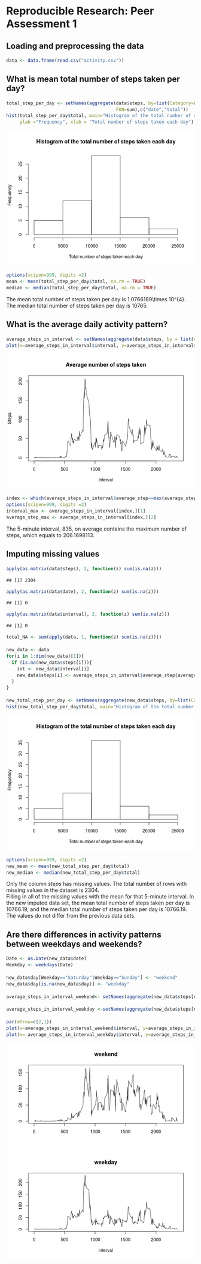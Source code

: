 # Reproducible Research: Peer Assessment 1


## Loading and preprocessing the data

```r
data <- data.frame(read.csv("activity.csv"))
```

## What is mean total number of steps taken per day?

```r
total_step_per_day <- setNames(aggregate(data$steps, by=list(Category=data$date), 
                                         FUN=sum),c("date","total"))
hist(total_step_per_day$total, main="Histogram of the total number of steps taken each day",
     ylab ="Frequency", xlab = "Total number of steps taken each day")
```

![](PA1_template_files/figure-html/unnamed-chunk-3-1.png)

```r
options(scipen=999, digits =2)
mean <- mean(total_step_per_day$total, na.rm = TRUE)
median <- median(total_step_per_day$total, na.rm = TRUE)
```
The mean total number of steps taken per day is 1.0766189\times 10^{4}.
The median total number of steps taken per day is 10765.

## What is the average daily activity pattern?

```r
average_steps_in_interval <- setNames(aggregate(data$steps, by = list(Category=data$interval), FUN = mean, na.rm=TRUE), c("interval","average_step"))
plot(x=average_steps_in_interval$interval, y=average_steps_in_interval$average_step, type="l", main = "Average number of steps taken", ylab = "Steps",xlab = "Interval")
```

![](PA1_template_files/figure-html/unnamed-chunk-4-1.png)

```r
index <- which(average_steps_in_interval$average_step==max(average_steps_in_interval$average_step),arr.ind = TRUE)
options(scipen=999, digits =2)
interval_max <- average_steps_in_interval[index,][1]
average_step_max <- average_steps_in_interval[index,][2]
```
The 5-minute interval, 835, on average contains the maximum number of steps, which equals to 206.1698113.

## Imputing missing values

```r
apply(as.matrix(data$steps), 2, function(z) sum(is.na(z)))
```

```
## [1] 2304
```

```r
apply(as.matrix(data$date), 2, function(z) sum(is.na(z)))
```

```
## [1] 0
```

```r
apply(as.matrix(data$interval), 2, function(z) sum(is.na(z)))
```

```
## [1] 0
```

```r
total_NA <- sum(apply(data, 1, function(z) sum(is.na(z))))

new_data <- data
for(i in 1:dim(new_data)[1]){
  if (is.na(new_data$steps[i])){
    int <- new_data$interval[i]
    new_data$steps[i] <- average_steps_in_interval$average_step[average_steps_in_interval$interval == int]
  }
}

new_total_step_per_day <- setNames(aggregate(new_data$steps, by=list(Category=new_data$date), FUN=sum),c("date","total"))
hist(new_total_step_per_day$total, main="Histogram of the total number of steps taken each day", ylab ="Frequency", xlab = "Total number of steps taken each day")
```

![](PA1_template_files/figure-html/unnamed-chunk-5-1.png)

```r
options(scipen=999, digits =2)
new_mean <- mean(new_total_step_per_day$total)
new_median <- median(new_total_step_per_day$total)
```
Only the column *steps* has missing values. The total number of rows with missing values in the dataset is 2304.  
Filling in all of the missing values with the mean for that 5-minute interval. In the new imputed data set, the mean total number of steps taken per day is 10766.19, and the median total number of steps taken per day is 10766.19. The values do not differ from the previous data sets.


## Are there differences in activity patterns between weekdays and weekends?

```r
Date <- as.Date(new_data$date)
Weekday <- weekdays(Date)

new_data$day[Weekday=="Saturday"|Weekday=="Sunday"] <- "weekend"
new_data$day[is.na(new_data$day)] <- "weekday"

average_steps_in_interval_weekend<- setNames(aggregate(new_data$steps[new_data$day=="weekend"], by=list(Category=new_data$interval[new_data$day=="weekend"]), FUN=mean),c("interval","average_weekend"))

average_steps_in_interval_weekday <-setNames(aggregate(new_data$steps[new_data$day=="weekday"], by=list(Category=new_data$interval[new_data$day=="weekday"]), FUN=mean),c("interval","average_weekday"))

par(mfrow=c(2,1))
plot(x=average_steps_in_interval_weekend$interval, y=average_steps_in_interval_weekend$average_weekend ,type = "l",main="weekend", ylab ="", xlab="")
plot(x= average_steps_in_interval_weekday$interval, y=average_steps_in_interval_weekday$average_weekday,type="l",main="weekday", ylab ="",xlab="interval")
```

![](PA1_template_files/figure-html/unnamed-chunk-6-1.png)


